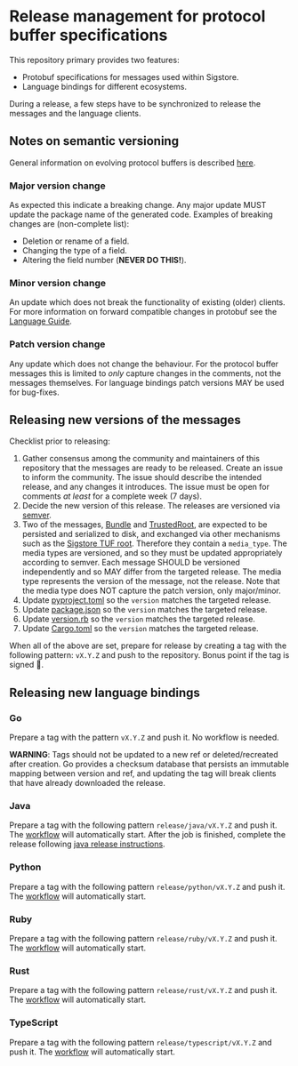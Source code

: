# Release management for protocol buffer specifications

This repository primary provides two features:

* Protobuf specifications for messages used within Sigstore.
* Language bindings for different ecosystems.

During a release, a few steps have to be synchronized to release the
messages and the language clients.

## Notes on semantic versioning

General information on evolving protocol buffers is described
[here](https://developers.google.com/protocol-buffers/docs/proto3#updating).

### Major version change
As expected this indicate a breaking change. Any major update MUST
update the package name of the generated code.
Examples of breaking changes are (non-complete list):

* Deletion or rename of a field.
* Changing the type of a field.
* Altering the field number (**NEVER DO THIS!**).

### Minor version change
An update which does not break the functionality of existing (older)
clients. For more information on forward compatible changes in
protobuf see the [Language
Guide](https://developers.google.com/protocol-buffers/docs/proto3#updating).

### Patch version change
Any update which does not change the behaviour. For the protocol buffer
messages this is limited to _only_ capture changes in the comments,
not the messages themselves. For language bindings patch versions MAY
be used for bug-fixes.

## Releasing new versions of the messages

Checklist prior to releasing:

1. Gather consensus among the community and maintainers of this
   repository that the messages are ready to be released. Create an
   issue to inform the community. The issue should describe the
   intended release, and any changes it introduces. The issue must be
   open for comments *at least* for a complete week (7 days).
1. Decide the new version of this release. The releases are versioned
   via [semver](https://semver.org/).
1. Two of the messages,
   [Bundle](https://github.com/sigstore/protobuf-specs/blob/main/protos/sigstore_bundle.proto)
   and
   [TrustedRoot](https://github.com/sigstore/protobuf-specs/blob/main/protos/sigstore_trustroot.proto),
   are expected to be persisted and serialized to disk, and exchanged
   via other mechanisms such as the [Sigstore TUF
   root](https://github.com/sigstore/root-signing). Therefore they
   contain a `media_type`. The media types are versioned, and so they
   must be updated appropriately according to semver. Each message
   SHOULD be versioned independently and so MAY differ from the
   targeted release. The media type represents the version of the
   message, not the release. Note that the media type does NOT capture
   the patch version, only major/minor.
1. Update [pyproject.toml](gen/pb-python/pyproject.toml) so the
   `version` matches the targeted release.
1. Update [package.json](gen/pb-typescript/package.json) so the
    `version` matches the targeted release.
1. Update [version.rb](gen/pb-ruby/lib/sigstore_protobuf_specs/version.rb) so the
   `version` matches the targeted release.
1. Update [Cargo.toml](/main/gen/pb-rust/Cargo.toml) so the
   `version` matches the targeted release.

When all of the above are set, prepare for release by creating a tag
with the following pattern: `vX.Y.Z` and push to the repository. Bonus
point if the tag is signed :champagne:.

## Releasing new language bindings

### Go

Prepare a tag with the pattern `vX.Y.Z` and push it. No workflow is needed.

**WARNING**: Tags should not be updated to a new ref or deleted/recreated after creation.
Go provides a checksum database that persists an immutable mapping between version and ref,
and updating the tag will break clients that have already downloaded the release.

### Java

Prepare a tag with the following pattern `release/java/vX.Y.Z` and
push it. The [workflow](.github/workflows/java-build-for-release.yml) will
automatically start.
After the job is finished, complete the release following [java
release
instructions](https://github.com/sigstore/protobuf-specs/blob/main/java/README.md#releasing).

### Python

Prepare a tag with the following pattern `release/python/vX.Y.Z` and
push it. The [workflow](.github/workflows/python-release.yml)
will automatically start.

### Ruby

Prepare a tag with the following pattern `release/ruby/vX.Y.Z` and
push it. The [workflow](.github/workflows/ruby-release.yml)
will automatically start.

### Rust

Prepare a tag with the following pattern `release/rust/vX.Y.Z` and
push it. The [workflow](.github/workflows/rust-release.yml)
will automatically start.

### TypeScript

Prepare a tag with the following pattern `release/typescript/vX.Y.Z` and
push it. The [workflow](.github/workflows/typescript-release.yml)
will automatically start.
